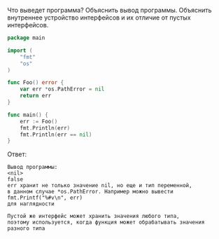 Что выведет программа? Объяснить вывод программы. Объяснить внутреннее устройство интерфейсов и их отличие от пустых интерфейсов.

```go
package main

import (
	"fmt"
	"os"
)

func Foo() error {
	var err *os.PathError = nil
	return err
}

func main() {
	err := Foo()
	fmt.Println(err)
	fmt.Println(err == nil)
}
```

Ответ:
```
Вывод программы:
<nil>
false
err хранит не только значение nil, но еще и тип переменной,
в данном случае *os.PathError. Например можно вывести fmt.Printf("%#v\n", err)
для наглядности

Пустой же интерфейс может хранить значения любого типа,
поэтому используется, когда функция может обрабатывать значения разного типа
```
